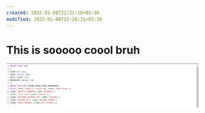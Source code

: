 ```yaml
---
created: 2022-01-08T22:21:19+05:30
modified: 2022-01-08T22:26:31+05:30
---
```


# This is sooooo coool bruh

![Image](./16b22c85480f70c00894dc63aad6326c.png)
